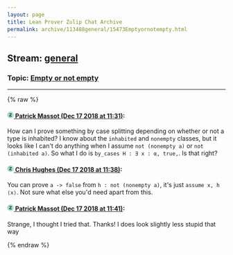 ```yaml
---
layout: page
title: Lean Prover Zulip Chat Archive 
permalink: archive/113488general/15473Emptyornotempty.html
---
```


## Stream: [general](index.html)
### Topic: [Empty or not empty](15473Emptyornotempty.html)

---


{% raw %}
#### [![Click to go to Zulip](../../assets/img/zulip2.png) Patrick Massot (Dec 17 2018 at 11:31)](https://leanprover.zulipchat.com/#narrow/stream/113488-general/topic/Empty%20or%20not%20empty/near/152017713):
How can I prove something by case splitting depending on whether or not a type is inhabited? I know about the `inhabited` and `nonempty` classes, but it looks like I can't do anything when I assume `not (nonempty a)` or `not (inhabited a)`. So what I do is `by_cases H : ∃ x : α, true,`. Is that right?

#### [![Click to go to Zulip](../../assets/img/zulip2.png) Chris Hughes (Dec 17 2018 at 11:38)](https://leanprover.zulipchat.com/#narrow/stream/113488-general/topic/Empty%20or%20not%20empty/near/152018000):
You can prove `a -> false` from `h : not (nonempty a)`, it's just `assume x, h ⟨x⟩`. Not sure what else you'd need apart from this.

#### [![Click to go to Zulip](../../assets/img/zulip2.png) Patrick Massot (Dec 17 2018 at 11:41)](https://leanprover.zulipchat.com/#narrow/stream/113488-general/topic/Empty%20or%20not%20empty/near/152018113):
Strange, I thought I tried that. Thanks! I does look slightly less stupid that way


{% endraw %}
